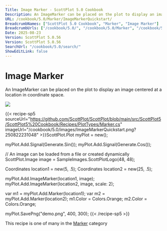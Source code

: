 ```yaml
---
Title: Image Marker - ScottPlot 5.0 Cookbook
Description: An ImageMarker can be placed on the plot to display an image centered at a location in coordinate space.
URL: /cookbook/5.0/Marker/ImageMarkerQuickstart/
BreadcrumbNames: ["ScottPlot 5.0 Cookbook", "Marker", "Image Marker"]
BreadcrumbUrls: ["/cookbook/5.0/", "/cookbook/5.0/Marker", "/cookbook/5.0/Marker/ImageMarkerQuickstart"]
Date: 2025-08-23
Version: ScottPlot 5.0.56
Version: ScottPlot 5.0.56
SearchUrl: "/cookbook/5.0/search/"
ShowEditLink: false
---
```



<div class='d-flex align-items-center mt-5'>
<h1 class='me-2 text-dark my-0 border-0'>Image Marker</h1>
</div>

An ImageMarker can be placed on the plot to display an image centered at a location in coordinate space.

[![](/cookbook/5.0/images/ImageMarkerQuickstart.png?250822231048)](/cookbook/5.0/images/ImageMarkerQuickstart.png?250822231048)

{{< recipe-sp5 sourceUrl="https://github.com/ScottPlot/ScottPlot/blob/main/src/ScottPlot5/ScottPlot5%20Cookbook/Recipes/PlotTypes/Marker.cs" imageUrl="/cookbook/5.0/images/ImageMarkerQuickstart.png?250822231048" >}}ScottPlot.Plot myPlot = new();

myPlot.Add.Signal(Generate.Sin());
myPlot.Add.Signal(Generate.Cos());

// An image can be loaded from a file or created dynamically
ScottPlot.Image image = SampleImages.ScottPlotLogo(48, 48);

Coordinates location1 = new(5, .5);
Coordinates location2 = new(25, .5);

myPlot.Add.ImageMarker(location1, image);
myPlot.Add.ImageMarker(location2, image, scale: 2);

var m1 = myPlot.Add.Marker(location1);
var m2 = myPlot.Add.Marker(location2);
m1.Color = Colors.Orange;
m2.Color = Colors.Orange;

myPlot.SavePng("demo.png", 400, 300);
{{< /recipe-sp5 >}}

<div class='my-5 text-center'>This recipe is one of many in the <a href='/cookbook/5.0/Marker'>Marker</a> category</div>


